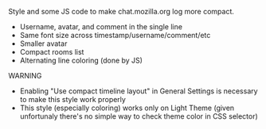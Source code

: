Style and some JS code to make chat.mozilla.org log more compact.

 * Username, avatar, and comment in the single line
 * Same font size across timestamp/username/comment/etc
 * Smaller avatar
 * Compact rooms list
 * Alternating line coloring (done by JS)

WARNING

 * Enabling "Use compact timeline layout" in General Settings is necessary to make this style work properly
 * This style (especially coloring) works only on Light Theme (given unfortunaly there's no simple way to check theme color in CSS selector)
